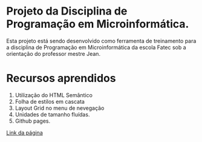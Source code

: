 ﻿# Projeto da Disciplina de Programação em Microinformática.

Esta projeto está sendo desenvolvido como ferramenta de treinamento para a disciplina de Programação em Microinformática da escola Fatec sob a orientação do professor mestre Jean.

# Recursos aprendidos
1. Utilização do HTML Semântico
2. Folha de estilos em cascata
3. Layout Grid no menu de nevegação
4. Unidades de tamanho fluídas.
5. Github pages.

[Link da página](https://xvierdev.github.io/pm.exercices/)